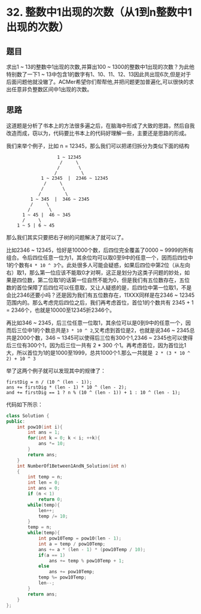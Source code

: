 # 32. 整数中1出现的次数（从1到n整数中1出现的次数）
## 题目
求出1 ~ 13的整数中1出现的次数,并算出100 ~ 1300的整数中1出现的次数？为此他特别数了一下1 ~ 13中包含1的数字有1、10、11、12、13因此共出现6次,但是对于后面问题他就没辙了。ACMer希望你们帮帮他,并把问题更加普遍化,可以很快的求出任意非负整数区间中1出现的次数。

## 思路
这道题是分析了书本上的方法很多遍之后，在脑海中形成了大致的思路，然后自我改造而成，窃以为，代码要比书本上的代码好理解一些，主要还是思路的形成。

我们来举个例子，比如 n = 12345，那么我们可以把递归拆分为类似下面的结构
```
                   1 ~ 12345
                    /     \
                   /       \
                  /         \
             1 ~ 2345  |  2346 ~ 12345
              /     \
             /       \
            /         \  
         1 ~ 345  |  346 ~ 2345
         /     \
        /       \
      1 ~ 45 |  46 ~ 345
      /     \
    1 ~ 5 | 6 ~ 45
```
那么我们其实只要把右子树的问题解决了就可以了。

比如2346 ~ 12345，恰好是10000个数，后四位完全覆盖了0000 ~ 9999的所有组合。令后四位任意一位为1，其余位均可以取0至9中的任意一个，因而后四位中1的个数有```4 * 10 ^ 3```个。此处很多人可能会疑惑，如果后四位中第2位（从左向右）取1，那么第一位应该不能取0才对啊，这正是划分为这类子问题的妙处，如果是四位数，第二位取1的话第一位自然不能为0，但是我们有五位数存在，五位数的首位保障了后四位可以任意取，又让人疑惑的是，后四位中第一位取1，不是会比2346还要小吗？还是因为我们有五位数存在，11XXX同样是在2346 ~ 12345范围内的。那么考虑完后四位之后，我们再考虑首位，首位1的个数共有 2345 + 1 = 2346个，也就是10000至12345折2346个。

再比如346 ~ 2345，后三位任意一位取1，其余位可以是0到9中的任意一个，因而后三位中1的个数总共是```3 * 10 ^ 2```,又考虑到首位是2，也就是说346 ~ 2345总共是2000个数，346 ~ 1345可以使得后三位有300个1,2346 ~ 2345也可以使得后三位有300个1，因为后三位一共有 2 * 300 个1。再考虑首位，因为首位比1大，所以首位为1的是1000至1999，总共1000个1.那么一共就是``` 2 * (3 * 10 ^ 2) + 10 ^ 3```

举了这两个例子就可以发现其中的规律了：
```
firstDig = n / (10 ^ (len - 1));
ans += firstDig * (len - 1) * 10 ^ (len - 2);
and += firstDig == 1 ? n % (10 ^ (len - 1)) + 1 : 10 ^ (len - 1);
```
代码如下所示：
```C++
class Solution {
public:
    int pow10(int i){
        int ans = 1;
        for(int k = 0; k < i; ++k){
            ans *= 10;
        }
        return ans;
    }
    int NumberOf1Between1AndN_Solution(int n)
    {
        int temp = n;
        int len = 0;
        int ans = 0;
        if (n < 1)
            return 0;
        while(temp){
            len++;
            temp /= 10;
        }
        temp = n;
        while(temp){
            int pow10Temp = pow10(len - 1);
            int a = temp / pow10Temp;
            ans += a * (len - 1) * (pow10Temp / 10);
            if(a == 1)
                ans += temp % pow10Temp + 1;
            else
                ans += pow10Temp;
            temp %= pow10Temp;
            len--;
        }
        return ans;
    }
};
```
